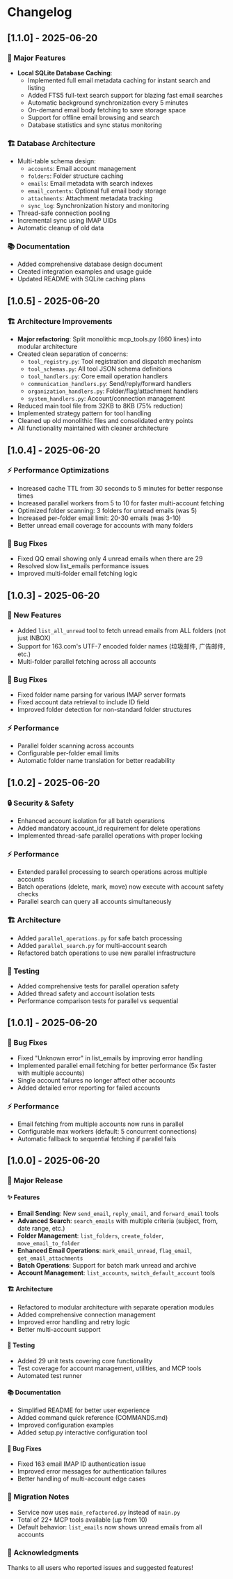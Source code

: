 # Changelog

## [1.1.0] - 2025-06-20

### 🚀 Major Features
- **Local SQLite Database Caching**:
  - Implemented full email metadata caching for instant search and listing
  - Added FTS5 full-text search support for blazing fast email searches
  - Automatic background synchronization every 5 minutes
  - On-demand email body fetching to save storage space
  - Support for offline email browsing and search
  - Database statistics and sync status monitoring

### 🏗️ Database Architecture
- Multi-table schema design:
  - `accounts`: Email account management
  - `folders`: Folder structure caching  
  - `emails`: Email metadata with search indexes
  - `email_contents`: Optional full email body storage
  - `attachments`: Attachment metadata tracking
  - `sync_log`: Synchronization history and monitoring
- Thread-safe connection pooling
- Incremental sync using IMAP UIDs
- Automatic cleanup of old data

### 📚 Documentation
- Added comprehensive database design document
- Created integration examples and usage guide
- Updated README with SQLite caching plans

## [1.0.5] - 2025-06-20

### 🏗️ Architecture Improvements
- **Major refactoring**: Split monolithic mcp_tools.py (660 lines) into modular architecture
- Created clean separation of concerns:
  - `tool_registry.py`: Tool registration and dispatch mechanism
  - `tool_schemas.py`: All tool JSON schema definitions
  - `tool_handlers.py`: Core email operation handlers
  - `communication_handlers.py`: Send/reply/forward handlers
  - `organization_handlers.py`: Folder/flag/attachment handlers
  - `system_handlers.py`: Account/connection management
- Reduced main tool file from 32KB to 8KB (75% reduction)
- Implemented strategy pattern for tool handling
- Cleaned up old monolithic files and consolidated entry points
- All functionality maintained with cleaner architecture

## [1.0.4] - 2025-06-20

### ⚡ Performance Optimizations
- Increased cache TTL from 30 seconds to 5 minutes for better response times
- Increased parallel workers from 5 to 10 for faster multi-account fetching
- Optimized folder scanning: 3 folders for unread emails (was 5)
- Increased per-folder email limit: 20-30 emails (was 3-10)
- Better unread email coverage for accounts with many folders

### 🐛 Bug Fixes
- Fixed QQ email showing only 4 unread emails when there are 29
- Resolved slow list_emails performance issues
- Improved multi-folder email fetching logic

## [1.0.3] - 2025-06-20

### 🎯 New Features
- Added `list_all_unread` tool to fetch unread emails from ALL folders (not just INBOX)
- Support for 163.com's UTF-7 encoded folder names (垃圾邮件, 广告邮件, etc.)
- Multi-folder parallel fetching across all accounts

### 🐛 Bug Fixes
- Fixed folder name parsing for various IMAP server formats
- Fixed account data retrieval to include ID field
- Improved folder detection for non-standard folder structures

### ⚡ Performance
- Parallel folder scanning across accounts
- Configurable per-folder email limits
- Automatic folder name translation for better readability

## [1.0.2] - 2025-06-20

### 🔒 Security & Safety
- Enhanced account isolation for all batch operations
- Added mandatory account_id requirement for delete operations
- Implemented thread-safe parallel operations with proper locking

### ⚡ Performance
- Extended parallel processing to search operations across multiple accounts
- Batch operations (delete, mark, move) now execute with account safety checks
- Parallel search can query all accounts simultaneously

### 🏗️ Architecture
- Added `parallel_operations.py` for safe batch processing
- Added `parallel_search.py` for multi-account search
- Refactored batch operations to use new parallel infrastructure

### 🧪 Testing
- Added comprehensive tests for parallel operation safety
- Added thread safety and account isolation tests
- Performance comparison tests for parallel vs sequential

## [1.0.1] - 2025-06-20

### 🐛 Bug Fixes
- Fixed "Unknown error" in list_emails by improving error handling
- Implemented parallel email fetching for better performance (5x faster with multiple accounts)
- Single account failures no longer affect other accounts
- Added detailed error reporting for failed accounts

### ⚡ Performance
- Email fetching from multiple accounts now runs in parallel
- Configurable max workers (default: 5 concurrent connections)
- Automatic fallback to sequential fetching if parallel fails

## [1.0.0] - 2025-06-20

### 🎉 Major Release

#### ✨ Features
- **Email Sending**: New `send_email`, `reply_email`, and `forward_email` tools
- **Advanced Search**: `search_emails` with multiple criteria (subject, from, date range, etc.)
- **Folder Management**: `list_folders`, `create_folder`, `move_email_to_folder`
- **Enhanced Email Operations**: `mark_email_unread`, `flag_email`, `get_email_attachments`
- **Batch Operations**: Support for batch mark unread and archive
- **Account Management**: `list_accounts`, `switch_default_account` tools

#### 🏗️ Architecture
- Refactored to modular architecture with separate operation modules
- Added comprehensive connection management
- Improved error handling and retry logic
- Better multi-account support

#### 🧪 Testing
- Added 29 unit tests covering core functionality
- Test coverage for account management, utilities, and MCP tools
- Automated test runner

#### 📚 Documentation
- Simplified README for better user experience
- Added command quick reference (COMMANDS.md)
- Improved configuration examples
- Added setup.py interactive configuration tool

#### 🐛 Bug Fixes
- Fixed 163 email IMAP ID authentication issue
- Improved error messages for authentication failures
- Better handling of multi-account edge cases

### 🔄 Migration Notes
- Service now uses `main_refactored.py` instead of `main.py`
- Total of 22+ MCP tools available (up from 10)
- Default behavior: `list_emails` now shows unread emails from all accounts

### 🙏 Acknowledgments
Thanks to all users who reported issues and suggested features!